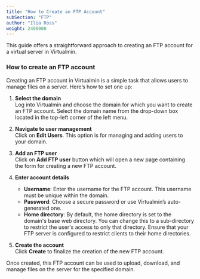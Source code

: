 ```yaml
---
title: "How to Create an FTP Account"
subSection: "FTP"
author: "Ilia Ross"
weight: 2400000
---
```

This guide offers a straightforward approach to creating an FTP account for a virtual server in Virtualmin.

### How to create an FTP account

Creating an FTP account in Virtualmin is a simple task that allows users to manage files on a server. Here’s how to set one up:

1. **Select the domain**  
   Log into Virtualmin and choose the domain for which you want to create an FTP account. Select the domain name from the drop-down box located in the top-left corner of the left menu.

2. **Navigate to user management**  
   Click on **Edit Users**. This option is for managing and adding users to your domain.

3. **Add an FTP user**  
   Click on **Add FTP user** button which will open a new page containing the form for creating a new FTP account.

4. **Enter account details**  
   - **Username**: Enter the username for the FTP account. This username must be unique within the domain.
   - **Password**: Choose a secure password or use Virtualmin’s auto-generated one.
   - **Home directory**: By default, the home directory is set to the domain's base web directory. You can change this to a sub-directory to restrict the user's access to only that directory. Ensure that your FTP server is configured to restrict clients to their home directories.

5. **Create the account**  
   Click **Create** to finalize the creation of the new FTP account.

Once created, this FTP account can be used to upload, download, and manage files on the server for the specified domain.
